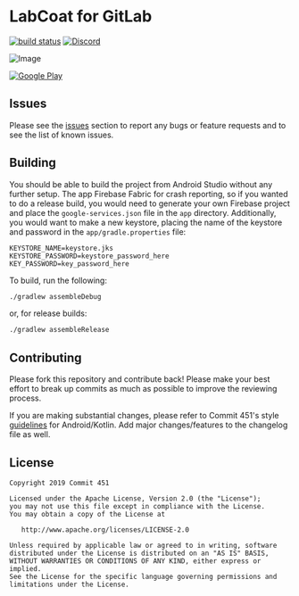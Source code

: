 # LabCoat for GitLab

[![build status](https://gitlab.com/Commit451/LabCoat/badges/master/build.svg)](https://gitlab.com/Commit451/LabCoat/commits/master) [![Discord](https://img.shields.io/discord/304078613114781696.svg)](https://discord.gg/SDxsaKE)

![Image](art/screenshot-1.png)

[![Google Play](https://gitlab.com/Commit451/LabCoat/raw/master/art/google-play-badge.png)](https://play.google.com/store/apps/details?id=com.commit451.gitlab)

## Issues
Please see the [issues](https://gitlab.com/Commit451/LabCoat/issues) section to report any bugs or feature requests and to see the list of known issues.

## Building
You should be able to build the project from Android Studio without any further setup. The app Firebase Fabric for crash reporting, so if you wanted to do a release build, you would need to generate your own Firebase project and place the `google-services.json` file in the `app` directory. Additionally, you would want to make a new keystore, placing the name of the keystore and password in the `app/gradle.properties` file:
```
KEYSTORE_NAME=keystore.jks
KEYSTORE_PASSWORD=keystore_password_here
KEY_PASSWORD=key_password_here
```
To build, run the following:
```bash
./gradlew assembleDebug
```
or, for release builds:
```bash
./gradlew assembleRelease
```

## Contributing
Please fork this repository and contribute back! Please make your best effort to break up commits as much as possible to improve the reviewing process.

If you are making substantial changes, please refer to Commit 451's style [guidelines](https://github.com/Commit451/guidelines) for Android/Kotlin. Add major changes/features to the changelog file as well.

License
--------

    Copyright 2019 Commit 451

    Licensed under the Apache License, Version 2.0 (the "License");
    you may not use this file except in compliance with the License.
    You may obtain a copy of the License at

       http://www.apache.org/licenses/LICENSE-2.0

    Unless required by applicable law or agreed to in writing, software
    distributed under the License is distributed on an "AS IS" BASIS,
    WITHOUT WARRANTIES OR CONDITIONS OF ANY KIND, either express or implied.
    See the License for the specific language governing permissions and
    limitations under the License.
